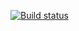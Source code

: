 [![Build status](https://ci.appveyor.com/api/projects/status/htrcvxb6vi611chd?svg=true)](https://ci.appveyor.com/project/sSlideR/aqa-homework-1-2)
